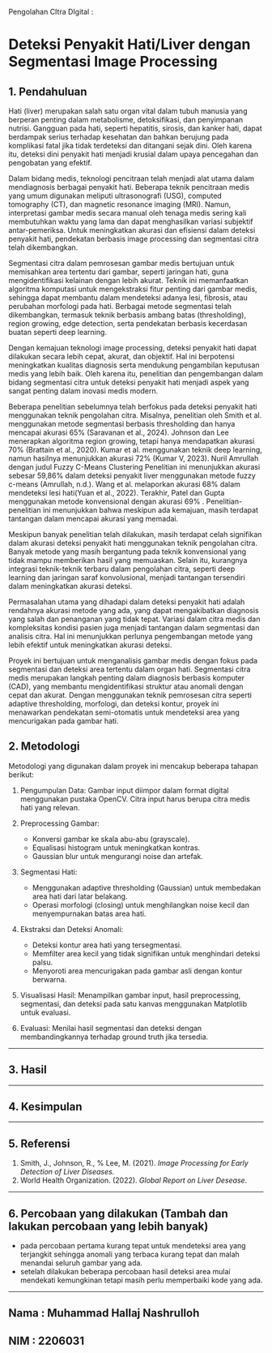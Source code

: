 Pengolahan CItra DIgital :

# Deteksi Penyakit Hati/Liver dengan Segmentasi Image Processing 

## **1. Pendahuluan**
Hati (liver) merupakan salah satu organ vital dalam tubuh manusia yang berperan penting dalam metabolisme, detoksifikasi, dan penyimpanan nutrisi. Gangguan pada hati, seperti hepatitis, sirosis, dan kanker hati, dapat berdampak serius terhadap kesehatan dan bahkan berujung pada komplikasi fatal jika tidak terdeteksi dan ditangani sejak dini. Oleh karena itu, deteksi dini penyakit hati menjadi krusial dalam upaya pencegahan dan pengobatan yang efektif.  

Dalam bidang medis, teknologi pencitraan telah menjadi alat utama dalam mendiagnosis berbagai penyakit hati. Beberapa teknik pencitraan medis yang umum digunakan meliputi ultrasonografi (USG), computed tomography (CT), dan magnetic resonance imaging (MRI). Namun, interpretasi gambar medis secara manual oleh tenaga medis sering kali membutuhkan waktu yang lama dan dapat menghasilkan variasi subjektif antar-pemeriksa. Untuk meningkatkan akurasi dan efisiensi dalam deteksi penyakit hati, pendekatan berbasis image processing dan segmentasi citra telah dikembangkan.  

Segmentasi citra dalam pemrosesan gambar medis bertujuan untuk memisahkan area tertentu dari gambar, seperti jaringan hati, guna mengidentifikasi kelainan dengan lebih akurat. Teknik ini memanfaatkan algoritma komputasi untuk mengekstraksi fitur penting dari gambar medis, sehingga dapat membantu dalam mendeteksi adanya lesi, fibrosis, atau perubahan morfologi pada hati. Berbagai metode segmentasi telah dikembangkan, termasuk teknik berbasis ambang batas (thresholding), region growing, edge detection, serta pendekatan berbasis kecerdasan buatan seperti deep learning.  

Dengan kemajuan teknologi image processing, deteksi penyakit hati dapat dilakukan secara lebih cepat, akurat, dan objektif. Hal ini berpotensi meningkatkan kualitas diagnosis serta mendukung pengambilan keputusan medis yang lebih baik. Oleh karena itu, penelitian dan pengembangan dalam bidang segmentasi citra untuk deteksi penyakit hati menjadi aspek yang sangat penting dalam inovasi medis modern.

Beberapa penelitian sebelumnya telah berfokus pada deteksi penyakit hati menggunakan teknik pengolahan citra. Misalnya, penelitian oleh Smith et al. menggunakan metode segmentasi berbasis thresholding dan hanya mencapai akurasi 65% (Saravanan et al., 2024). Johnson dan Lee menerapkan algoritma region growing, tetapi hanya mendapatkan akurasi 70% (Brattain et al., 2020). Kumar et al. menggunakan teknik deep learning, namun hasilnya menunjukkan akurasi 72% (Kumar V, 2023). Nuril Amrullah dengan judul Fuzzy C-Means Clustering Penelitian ini menunjukkan akurasi sebesar 59,86% dalam deteksi penyakit liver menggunakan metode fuzzy c-means (Amrullah, n.d.). Wang et al. melaporkan akurasi 68% dalam mendeteksi lesi hati(Yuan et al., 2022). Terakhir, Patel dan Gupta menggunakan metode konvensional dengan akurasi 69% . Penelitian-penelitian ini menunjukkan bahwa meskipun ada kemajuan, masih terdapat tantangan dalam mencapai akurasi yang memadai.

Meskipun banyak penelitian telah dilakukan, masih terdapat celah signifikan dalam akurasi deteksi penyakit hati menggunakan teknik pengolahan citra. Banyak metode yang masih bergantung pada teknik konvensional yang tidak mampu memberikan hasil yang memuaskan. Selain itu, kurangnya integrasi teknik-teknik terbaru dalam pengolahan citra, seperti deep learning dan jaringan saraf konvolusional, menjadi tantangan tersendiri dalam meningkatkan akurasi deteksi.

Permasalahan utama yang dihadapi dalam deteksi penyakit hati adalah rendahnya akurasi metode yang ada, yang dapat mengakibatkan diagnosis yang salah dan penanganan yang tidak tepat. Variasi dalam citra medis dan kompleksitas kondisi pasien juga menjadi tantangan dalam segmentasi dan analisis citra. Hal ini menunjukkan perlunya pengembangan metode yang lebih efektif untuk meningkatkan akurasi deteksi.

Proyek ini bertujuan untuk menganalisis gambar medis dengan fokus pada segmentasi dan deteksi area tertentu dalam organ hati. Segmentasi citra medis merupakan langkah penting dalam diagnosis berbasis komputer (CAD), yang membantu mengidentifikasi struktur atau anomali dengan cepat dan akurat. Dengan menggunakan teknik pemrosesan citra seperti adaptive thresholding, morfologi, dan deteksi kontur, proyek ini menawarkan pendekatan semi-otomatis untuk mendeteksi area yang mencurigakan pada gambar hati.

## **2. Metodologi**

Metodologi yang digunakan dalam proyek ini mencakup beberapa tahapan berikut:

1. Pengumpulan Data: Gambar input diimpor dalam format digital menggunakan pustaka OpenCV. Citra input harus berupa citra medis hati yang relevan.
2. Preprocessing Gambar:
   - Konversi gambar ke skala abu-abu (grayscale).
   - Equalisasi histogram untuk meningkatkan kontras.
   - Gaussian blur untuk mengurangi noise dan artefak.

3. Segmentasi Hati:
   - Menggunakan adaptive thresholding (Gaussian) untuk membedakan area hati dari latar belakang.
   - Operasi morfologi (closing) untuk menghilangkan noise kecil dan menyempurnakan batas area hati.

4. Ekstraksi dan Deteksi Anomali:
   - Deteksi kontur area hati yang tersegmentasi.
   - Memfilter area kecil yang tidak signifikan untuk menghindari deteksi palsu.
   - Menyoroti area mencurigakan pada gambar asli dengan kontur berwarna.

5. Visualisasi Hasil: Menampilkan gambar input, hasil preprocessing, segmentasi, dan deteksi pada satu kanvas menggunakan Matplotlib untuk evaluasi.

6. Evaluasi: Menilai hasil segmentasi dan deteksi dengan membandingkannya terhadap ground truth jika tersedia.



---

## **3. Hasil**

---

## **4. Kesimpulan**

---

## **5. Referensi**
1. Smith, J., Johnson, R., % Lee, M. (2021). *Image Processing for Early Detection of Liver Diseases.*
2. World Health Organization. (2022). *Global Report on Liver Desease*.

---

## **6. Percobaan yang dilakukan (Tambah dan lakukan percobaan yang lebih banyak)**
- pada percobaan pertama kurang tepat untuk mendeteksi area yang terjangkit sehingga anomali yang terbaca kurang tepat dan malah menandai seluruh gambar yang ada.
- setelah dilakukan beberapa percobaan hasil deteksi area mulai mendekati kemungkinan tetapi masih perlu memperbaiki kode yang ada.

---
Nama : Muhammad Hallaj Nashrulloh
---
NIM : 2206031
---
